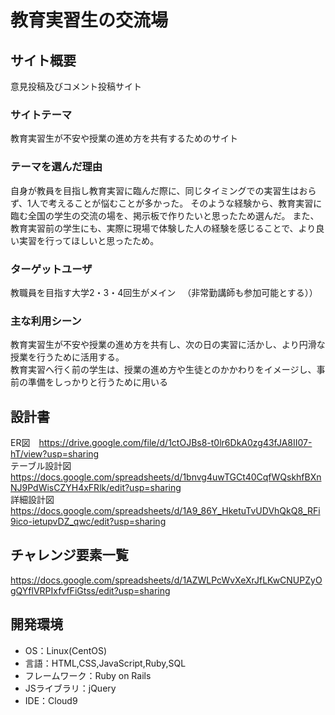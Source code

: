 # 教育実習生の交流場

## サイト概要
意見投稿及びコメント投稿サイト

### サイトテーマ
教育実習生が不安や授業の進め方を共有するためのサイト

### テーマを選んだ理由
自身が教員を目指し教育実習に臨んだ際に、同じタイミングでの実習生はおらず、1人で考えることが悩むことが多かった。
そのような経験から、教育実習に臨む全国の学生の交流の場を、掲示板で作りたいと思ったため選んだ。
また、教育実習前の学生にも、実際に現場で体験した人の経験を感じることで、より良い実習を行ってほしいと思ったため。

### ターゲットユーザ
教職員を目指す大学2・3・4回生がメイン
　（非常勤講師も参加可能とする））

### 主な利用シーン
教育実習生が不安や授業の進め方を共有し、次の日の実習に活かし、より円滑な授業を行うために活用する。  
教育実習へ行く前の学生は、授業の進め方や生徒とのかかわりをイメージし、事前の準備をしっかりと行うために用いる

## 設計書
ER図　https://drive.google.com/file/d/1ctOJBs8-t0lr6DkA0zg43fJA8II07-hT/view?usp=sharing  
テーブル設計図　https://docs.google.com/spreadsheets/d/1bnvg4uwTGCt40CqfWQskhfBXnNJ9PdWisCZYH4xFRlk/edit?usp=sharing  
詳細設計図　https://docs.google.com/spreadsheets/d/1A9_86Y_HketuTvUDVhQkQ8_RFi9ico-ietupvDZ_qwc/edit?usp=sharing

## チャレンジ要素一覧
https://docs.google.com/spreadsheets/d/1AZWLPcWvXeXrJfLKwCNUPZyOgQYflVRPIxfvfFiGtss/edit?usp=sharing

## 開発環境
- OS：Linux(CentOS)
- 言語：HTML,CSS,JavaScript,Ruby,SQL
- フレームワーク：Ruby on Rails
- JSライブラリ：jQuery
- IDE：Cloud9


